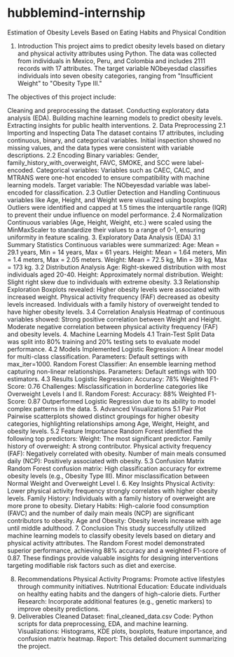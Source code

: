 # hubblemind-internship
Estimation of Obesity Levels Based on Eating Habits and Physical Condition
1. Introduction
This project aims to predict obesity levels based on dietary and physical activity attributes using Python. The data was collected from individuals in Mexico, Peru, and Colombia and includes 2111 records with 17 attributes. The target variable NObeyesdad classifies individuals into seven obesity categories, ranging from "Insufficient Weight" to "Obesity Type III."

The objectives of this project include:

Cleaning and preprocessing the dataset.
Conducting exploratory data analysis (EDA).
Building machine learning models to predict obesity levels.
Extracting insights for public health interventions.
2. Data Preprocessing
2.1 Importing and Inspecting Data
The dataset contains 17 attributes, including continuous, binary, and categorical variables.
Initial inspection showed no missing values, and the data types were consistent with variable descriptions.
2.2 Encoding
Binary variables: Gender, family_history_with_overweight, FAVC, SMOKE, and SCC were label-encoded.
Categorical variables: Variables such as CAEC, CALC, and MTRANS were one-hot encoded to ensure compatibility with machine learning models.
Target variable: The NObeyesdad variable was label-encoded for classification.
2.3 Outlier Detection and Handling
Continuous variables like Age, Height, and Weight were visualized using boxplots.
Outliers were identified and capped at 1.5 times the interquartile range (IQR) to prevent their undue influence on model performance.
2.4 Normalization
Continuous variables (Age, Height, Weight, etc.) were scaled using the MinMaxScaler to standardize their values to a range of 0-1, ensuring uniformity in feature scaling.
3. Exploratory Data Analysis (EDA)
3.1 Summary Statistics
Continuous variables were summarized:
Age: Mean = 29.1 years, Min = 14 years, Max = 61 years.
Height: Mean = 1.64 meters, Min = 1.4 meters, Max = 2.05 meters.
Weight: Mean = 72.5 kg, Min = 39 kg, Max = 173 kg.
3.2 Distribution Analysis
Age: Right-skewed distribution with most individuals aged 20-40.
Height: Approximately normal distribution.
Weight: Slight right skew due to individuals with extreme obesity.
3.3 Relationship Exploration
Boxplots revealed:
Higher obesity levels were associated with increased weight.
Physical activity frequency (FAF) decreased as obesity levels increased.
Individuals with a family history of overweight tended to have higher obesity levels.
3.4 Correlation Analysis
Heatmap of continuous variables showed:
Strong positive correlation between Weight and Height.
Moderate negative correlation between physical activity frequency (FAF) and obesity levels.
4. Machine Learning Models
4.1 Train-Test Split
Data was split into 80% training and 20% testing sets to evaluate model performance.
4.2 Models Implemented
Logistic Regression:
A linear model for multi-class classification.
Parameters: Default settings with max_iter=1000.
Random Forest Classifier:
An ensemble learning method capturing non-linear relationships.
Parameters: Default settings with 100 estimators.
4.3 Results
Logistic Regression:
Accuracy: 78%
Weighted F1-Score: 0.76
Challenges: Misclassification in borderline categories like Overweight Levels I and II.
Random Forest:
Accuracy: 88%
Weighted F1-Score: 0.87
Outperformed Logistic Regression due to its ability to model complex patterns in the data.
5. Advanced Visualizations
5.1 Pair Plot
Pairwise scatterplots showed distinct groupings for higher obesity categories, highlighting relationships among Age, Weight, Height, and obesity levels.
5.2 Feature Importance
Random Forest identified the following top predictors:
Weight: The most significant predictor.
Family history of overweight: A strong contributor.
Physical activity frequency (FAF): Negatively correlated with obesity.
Number of main meals consumed daily (NCP): Positively associated with obesity.
5.3 Confusion Matrix
Random Forest confusion matrix:
High classification accuracy for extreme obesity levels (e.g., Obesity Type III).
Minor misclassification between Normal Weight and Overweight Level I.
6. Key Insights
Physical Activity: Lower physical activity frequency strongly correlates with higher obesity levels.
Family History: Individuals with a family history of overweight are more prone to obesity.
Dietary Habits: High-calorie food consumption (FAVC) and the number of daily main meals (NCP) are significant contributors to obesity.
Age and Obesity: Obesity levels increase with age until middle adulthood.
7. Conclusion
This study successfully utilized machine learning models to classify obesity levels based on dietary and physical activity attributes. The Random Forest model demonstrated superior performance, achieving 88% accuracy and a weighted F1-score of 0.87. These findings provide valuable insights for designing interventions targeting modifiable risk factors such as diet and exercise.

8. Recommendations
Physical Activity Programs: Promote active lifestyles through community initiatives.
Nutritional Education: Educate individuals on healthy eating habits and the dangers of high-calorie diets.
Further Research: Incorporate additional features (e.g., genetic markers) to improve obesity predictions.
9. Deliverables
Cleaned Dataset: final_cleaned_data.csv
Code: Python scripts for data preprocessing, EDA, and machine learning.
Visualizations: Histograms, KDE plots, boxplots, feature importance, and confusion matrix heatmap.
Report: This detailed document summarizing the project.
